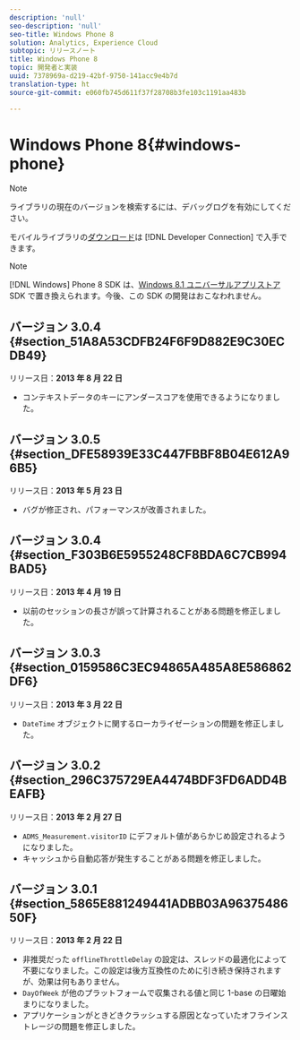 ```yaml
---
description: 'null'
seo-description: 'null'
seo-title: Windows Phone 8
solution: Analytics, Experience Cloud
subtopic: リリースノート
title: Windows Phone 8
topic: 開発者と実装
uuid: 7378969a-d219-42bf-9750-141acc9e4b7d
translation-type: ht
source-git-commit: e060fb745d611f37f28708b3fe103c1191aa483b

---
```



# Windows Phone 8{#windows-phone}

>[!NOTE]
>
>ライブラリの現在のバージョンを検索するには、デバッグログを有効にしてください。

モバイルライブラリの[ダウンロード](https://marketing.adobe.com/developer/ja/get-started/mobile/c-measuring-mobile-applications)は [!DNL Developer Connection] で入手できます。

>[!NOTE]
>
>[!DNL Windows] Phone 8 SDK は、[Windows 8.1 ユニバーサルアプリストア](../appmeasurement-release-notes/c-release-notes-winu.md) SDK で置き換えられます。今後、この SDK の開発はおこなわれません。

## バージョン 3.0.4 {#section_51A8A53CDFB24F6F9D882E9C30ECDB49}

リリース日：**2013 年 8 月 22 日**

* コンテキストデータのキーにアンダースコアを使用できるようになりました。

## バージョン 3.0.5 {#section_DFE58939E33C447FBBF8B04E612A96B5}

リリース日：**2013 年 5 月 23 日**

* バグが修正され、パフォーマンスが改善されました。

## バージョン 3.0.4 {#section_F303B6E5955248CF8BDA6C7CB994BAD5}

リリース日：**2013 年 4 月 19 日**

* 以前のセッションの長さが誤って計算されることがある問題を修正しました。

## バージョン 3.0.3 {#section_0159586C3EC94865A485A8E586862DF6}

リリース日：**2013 年 3 月 22 日**

* `DateTime` オブジェクトに関するローカライゼーションの問題を修正しました。

## バージョン 3.0.2 {#section_296C375729EA4474BDF3FD6ADD4BEAFB}

リリース日：**2013 年 2 月 27 日**

* `ADMS_Measurement.visitorID` にデフォルト値があらかじめ設定されるようになりました。
* キャッシュから自動応答が発生することがある問題を修正しました。

## バージョン 3.0.1 {#section_5865E881249441ADBB03A9637548650F}

リリース日：**2013 年 2 月 22 日**

* 非推奨だった `offlineThrottleDelay` の設定は、スレッドの最適化によって不要になりました。この設定は後方互換性のために引き続き保持されますが、効果は何もありません。
* `DayOfWeek` が他のプラットフォームで収集される値と同じ 1-base の日曜始まりになりました。
* アプリケーションがときどきクラッシュする原因となっていたオフラインストレージの問題を修正しました。

